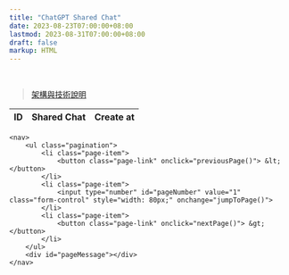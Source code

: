 ```yaml
---
title: "ChatGPT Shared Chat"
date: 2023-08-23T07:00:00+08:00
lastmod: 2023-08-31T07:00:00+08:00
draft: false
markup: HTML
---
```

<!DOCTYPE html>
<html lang="en">
<head>
    <meta charset="UTF-8">
    <meta name="viewport" content="width=device-width, initial-scale=1.0">
    <title>Shared Chat</title>
    <!-- Bootstrap CSS -->
    <link href="https://maxcdn.bootstrapcdn.com/bootstrap/4.5.2/css/bootstrap.min.css" rel="stylesheet">
</head>
<body>
<br>
<blockquote><a href="../readme/">架構與技術說明</a></blockquote>
<div class="container mt-5">
    <table class="table table-bordered">
        <thead>
            <tr>
                <th>ID</th>
                <th>Shared Chat</th>
                <th>Create at</th>
            </tr>
        </thead>
        <tbody id="userTable"></tbody>
    </table>
    
    <nav>
        <ul class="pagination">
            <li class="page-item">
                <button class="page-link" onclick="previousPage()"> &lt; </button>
            </li>
            <li class="page-item">
                <input type="number" id="pageNumber" value="1" class="form-control" style="width: 80px;" onchange="jumpToPage()">
            </li>
            <li class="page-item">
                <button class="page-link" onclick="nextPage()"> &gt; </button>
            </li>
        </ul>
        <div id="pageMessage"></div>
    </nav>
</div>

<!-- Bootstrap JS, Popper.js, and jQuery -->
<script src="https://code.jquery.com/jquery-3.5.1.slim.min.js"></script>
<script src="https://cdn.jsdelivr.net/npm/@popperjs/core@2.9.3/dist/umd/popper.min.js"></script>
<script src="https://maxcdn.bootstrapcdn.com/bootstrap/4.5.2/js/bootstrap.min.js"></script>

<!-- Custom JS -->
<script>
    let currentPage = 1;
    const totalPages = 10;  // This value can be dynamically set if the API provides the total pages information

    function loadUsers(page) {
        const urls = [
            `https://raw.githubusercontent.com/YuanData/urlhash/main/sharedlinks/page_id_${page}.json`,
            `http://localhost:8080/sharedlinks?page_id=${page}&page_size=10`
        ];
        Promise.allSettled(urls.map(url => fetch(url).then(response => response.json())))
            .then(results => {
                const [githubData, localData] = results;
                // 如果 Github 數據成功加載，先渲染 Github 數據
                if (githubData.status === 'fulfilled') {
                    renderTable(githubData.value, page);
                }
                // 如果本地數據成功加載，渲染本地數據
                if (localData.status === 'fulfilled') {
                    renderTable(localData.value, page);
                }
            })
            .catch(error => console.error('Error:', error));
    }

    function renderTable(data, page) {
            let tableBody = document.getElementById("userTable");
            tableBody.innerHTML = '';
            data.forEach(resp => {
                tableBody.innerHTML += `
                    <tr>
                        <td>${resp.id}</td>
                        <td><a href="https://chat.openai.com/share/${resp.urlhash}" target="_blank">${resp.name}</a></td>
                        <td>${resp.created_at.substring(0, 19)}</td>
                    </tr>
                `;
            });

            document.getElementById("pageNumber").value = page;
    }


    function nextPage() {
        if(currentPage < totalPages) {
            currentPage++;
            loadUsers(currentPage);
            document.getElementById("pageMessage").innerText = "";
        } else {
            document.getElementById("pageMessage").innerText = "已經到最後頁";
        }
    }

    function previousPage() {
        if(currentPage > 1) {
            currentPage--;
            loadUsers(currentPage);
            document.getElementById("pageMessage").innerText = "";
        } else {
            document.getElementById("pageMessage").innerText = "已經到第1頁";
        }
    }

    function jumpToPage() {
        const desiredPage = Number(document.getElementById("pageNumber").value);
        if(desiredPage >= 1 && desiredPage <= totalPages) {
            currentPage = desiredPage;
            loadUsers(currentPage);
            document.getElementById("pageMessage").innerText = "";
        } else if (desiredPage < 1) {
            document.getElementById("pageMessage").innerText = "已經到第1頁";
        } else {
            document.getElementById("pageMessage").innerText = "已經到最後頁";
        }
    }

    // Load the first page by default
    loadUsers(1);
</script>
</body>
</html>
